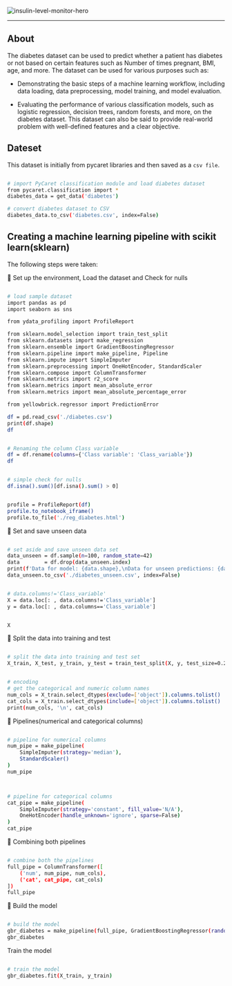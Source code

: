 ![insulin-level-monitor-hero](https://user-images.githubusercontent.com/122539866/233172446-8c0b2dc7-e0fc-4e54-af07-bcfc63ee3374.jpg)

-----


## About

The diabetes dataset can be used to predict whether a patient has diabetes or not based on certain features such as Number of times pregnant, BMI, age, and more. The dataset can be used for various purposes such as:

- Demonstrating the basic steps of a machine learning workflow, including data loading, data preprocessing, model training, and model evaluation.


- Evaluating the performance of various classification models, such as logistic regression, decision trees, random forests, and more, on the diabetes dataset.
This dataset can also be said to provide real-world problem with well-defined features and a clear objective.

## Dateset

This dataset is initially from pycaret libraries and then saved as a `csv file`. 

```bash python

# import PyCaret classification module and load diabetes dataset
from pycaret.classification import *
diabetes_data = get_data('diabetes')

# convert diabetes dataset to CSV
diabetes_data.to_csv('diabetes.csv', index=False)

```

## Creating a machine learning pipeline with scikit learn(sklearn)

The following steps were taken:

🔔 Set up the environment, Load the dataset and Check for nulls


```bash python

# load sample dataset
import pandas as pd
import seaborn as sns

from ydata_profiling import ProfileReport

from sklearn.model_selection import train_test_split
from sklearn.datasets import make_regression
from sklearn.ensemble import GradientBoostingRegressor
from sklearn.pipeline import make_pipeline, Pipeline
from sklearn.impute import SimpleImputer
from sklearn.preprocessing import OneHotEncoder, StandardScaler
from sklearn.compose import ColumnTransformer
from sklearn.metrics import r2_score
from sklearn.metrics import mean_absolute_error
from sklearn.metrics import mean_absolute_percentage_error

from yellowbrick.regressor import PredictionError

df = pd.read_csv('./diabetes.csv')
print(df.shape)
df


# Renaming the column Class variable
df = df.rename(columns={'Class variable': 'Class_variable'})
df


# simple check for nulls
df.isna().sum()[df.isna().sum() > 0]


profile = ProfileReport(df)
profile.to_notebook_iframe()
profile.to_file('./reg_diabetes.html')

```

🔔 Set and save unseen data


```bash python

# set aside and save unseen data set
data_unseen = df.sample(n=100, random_state=42)
data        = df.drop(data_unseen.index)
print(f'Data for model: {data.shape},\nData for unseen predictions: {data_unseen.shape}')
data_unseen.to_csv('./diabetes_unseen.csv', index=False)

```


```bash python

# data.columns!='Class_variable'
X = data.loc[: , data.columns!='Class_variable']
y = data.loc[: , data.columns=='Class_variable']


X
```


🔔 Split the data into training and test

```bash python

# split the data into training and test set
X_train, X_test, y_train, y_test = train_test_split(X, y, test_size=0.2, random_state=42)

```

```bash python

# encoding 
# get the categorical and numeric column names
num_cols = X_train.select_dtypes(exclude=['object']).columns.tolist()
cat_cols = X_train.select_dtypes(include=['object']).columns.tolist()
print(num_cols, '\n', cat_cols)

```

🔔 Pipelines(numerical and categorical columns)

```bash python

# pipeline for numerical columns
num_pipe = make_pipeline(
    SimpleImputer(strategy='median'),
    StandardScaler()
)
num_pipe



# pipeline for categorical columns
cat_pipe = make_pipeline(
    SimpleImputer(strategy='constant', fill_value='N/A'),
    OneHotEncoder(handle_unknown='ignore', sparse=False)
)
cat_pipe

```

🔔 Combining both pipelines

```bash python

# combine both the pipelines
full_pipe = ColumnTransformer([
    ('num', num_pipe, num_cols),
    ('cat', cat_pipe, cat_cols)
])
full_pipe

```

🔔 Build the model

```bash python

# build the model
gbr_diabetes = make_pipeline(full_pipe, GradientBoostingRegressor(random_state=42))
gbr_diabetes

```

Train the model

```bash python

# train the model
gbr_diabetes.fit(X_train, y_train)

```



```bash python

```



```bash python

```



```bash python

```



```bash python

```


```bash python

```


